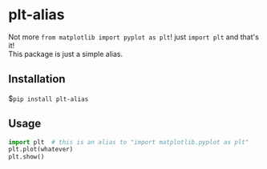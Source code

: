 # plt-alias
Not more `from matplotlib import pyplot as plt`! just `import plt` and that's it!
<br/> This package is just a simple alias.

## Installation 
$`pip install plt-alias`

## Usage
```python
import plt  # this is an alias to "import matplotlib.pyplot as plt"
plt.plot(whatever)
plt.show()
```



